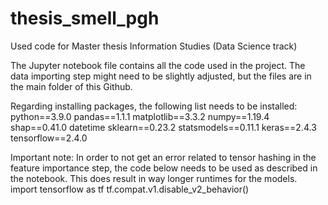 # thesis_smell_pgh
Used code for Master thesis Information Studies (Data Science track)

The Jupyter notebook file contains all the code used in the project. The data importing step might need to be slightly adjusted, but the files are in the main folder of this Github.

Regarding installing packages, the following list needs to be installed:
python==3.9.0
pandas==1.1.1
matplotlib==3.3.2
numpy==1.19.4
shap==0.41.0
datetime
sklearn==0.23.2
statsmodels==0.11.1
keras==2.4.3
tensorflow==2.4.0

Important note: In order to not get an error related to tensor hashing in the feature importance step, the code below needs to be used as described in the notebook. This does result in way longer runtimes for the models.
import tensorflow as tf
tf.compat.v1.disable_v2_behavior()
